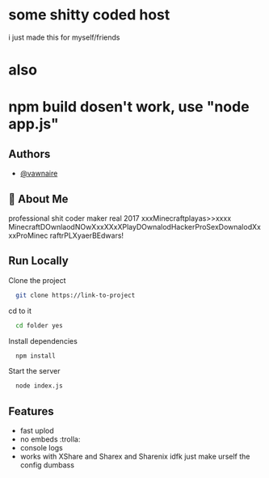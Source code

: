 
# some shitty coded host

i just made this for myself/friends

# also
# npm build dosen't work, use "node app.js"





## Authors

- [@vawnaire](https://www.github.com/vawnair)


## 🚀 About Me
professional shit coder maker real 2017 xxxMinecraftplayas>>xxxx MinecraftDOwnlaodNOwXxxXXxXPlayDOwnalodHackerProSexDownalodXxxxProMinec raftrPLXyaerBEdwars!


## Run Locally

Clone the project

```bash
  git clone https://link-to-project
```

cd to it

```bash
  cd folder yes
```

Install dependencies

```bash
  npm install
```

Start the server

```bash
  node index.js
```



## Features

- fast uplod
- no embeds :trolla:
- console logs
- works with XShare and Sharex and Sharenix idfk just make urself the config dumbass

